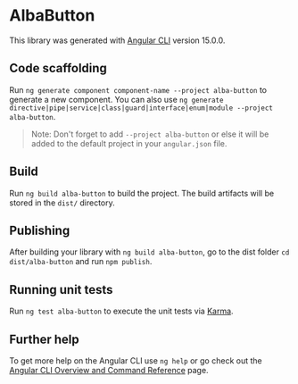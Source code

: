 # AlbaButton

This library was generated with [Angular CLI](https://github.com/angular/angular-cli) version 15.0.0.

## Code scaffolding

Run `ng generate component component-name --project alba-button` to generate a new component. You can also use `ng generate directive|pipe|service|class|guard|interface|enum|module --project alba-button`.
> Note: Don't forget to add `--project alba-button` or else it will be added to the default project in your `angular.json` file. 

## Build

Run `ng build alba-button` to build the project. The build artifacts will be stored in the `dist/` directory.

## Publishing

After building your library with `ng build alba-button`, go to the dist folder `cd dist/alba-button` and run `npm publish`.

## Running unit tests

Run `ng test alba-button` to execute the unit tests via [Karma](https://karma-runner.github.io).

## Further help

To get more help on the Angular CLI use `ng help` or go check out the [Angular CLI Overview and Command Reference](https://angular.io/cli) page.

